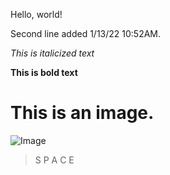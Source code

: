 Hello, world!

Second line added 1/13/22 10:52AM.

*This is italicized text*

**This is bold text**

# This is an image.
![Image](https://www.nasa.gov/sites/default/files/thumbnails/image/hs-2015-02-a-hires_jpg.jpg)
> S P A C E
